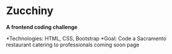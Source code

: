 # Zucchiny
**A frontend coding challenge**

*Technologies: HTML, CSS, Bootstrap
*Goal: Code a Sacramento restaurant catering to professionals coming soon page

